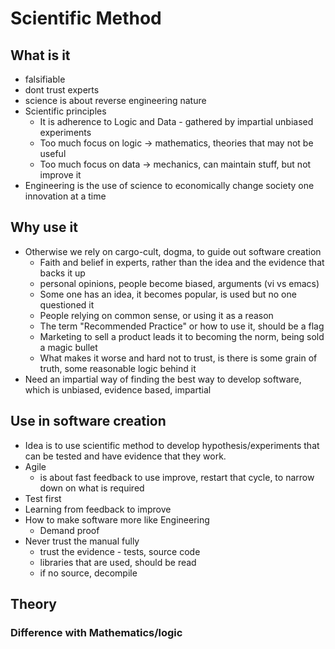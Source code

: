 # Scientific Method

## What is it

- falsifiable
- dont trust experts
- science is about reverse engineering nature
- Scientific principles
  -  It is adherence to Logic and Data - gathered by impartial unbiased experiments
  - Too much focus on logic -> mathematics, theories that may not be useful
  - Too much focus on data -> mechanics, can maintain stuff, but not improve it
- Engineering is the use of science to economically change society one innovation at a time

## Why use it

- Otherwise we rely on cargo-cult, dogma, to guide out software creation
  - Faith and belief in experts, rather than the idea and the evidence that backs it up
  - personal opinions, people become biased, arguments (vi vs emacs)
  - Some one has an idea, it becomes popular, is used but no one questioned it
  - People relying on common sense, or using it as a reason
  - The term "Recommended Practice" or how to use it, should be a flag
  - Marketing to sell a product leads it to becoming the norm, being sold a magic bullet
  - What makes it worse and hard not to trust, is there is some grain of truth, some reasonable logic behind it
- Need an impartial way of finding the best way to develop software, which is unbiased, evidence based, impartial

## Use in software creation

- Idea is to use scientific method to develop hypothesis/experiments that can be tested and have evidence that they work.
- Agile
  - is about fast feedback to use improve, restart that cycle, to narrow down on what is required
- Test first
- Learning from feedback to improve
- How to make software more like Engineering
  - Demand proof
- Never trust the manual fully
  - trust the evidence - tests, source code
  - libraries that are used, should be read
  - if no source, decompile

## Theory

### Difference with Mathematics/logic
